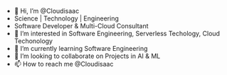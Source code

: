 - 👋 Hi, I’m @Cloudisaac
- Science | Technology | Engineering
- Software Developer & Multi-Cloud Consultant
- 👀 I’m interested in Software Engineering, Serverless Techology, Cloud Techonology
- 🌱 I’m currently learning Software Engineering 
- 💞️ I’m looking to collaborate on Projects in AI & ML
- 📫 How to reach me @Cloudisaac

<!---
Cloudisaac/Cloudisaac is a ✨ special ✨ repository because its `README.md` (this file) appears on your GitHub profile.
You can click the Preview link to take a look at your changes.
--->

